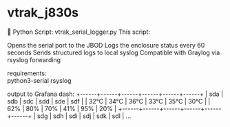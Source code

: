 # vtrak_j830s

🔧 Python Script: vtrak_serial_logger.py
This script:

Opens the serial port to the JBOD
Logs the enclosure status every 60 seconds
Sends structured logs to local syslog
Compatible with Graylog via rsyslog forwarding

requirements:  
python3-serial rsyslog


output to Grafana dash:
+------+------+------+------+------+------+
| sda  | sdb  | sdc  | sdd  | sde  | sdf  |
| 32°C | 34°C | 36°C | 33°C | 35°C | 30°C |
| 62%  | 80%  | 70%  | 41%  | 95%  | 20%  |
+------+------+------+------+------+------+
| sdg  | sdh  | sdi  | sdj  | sdk  | sdl  |
...
